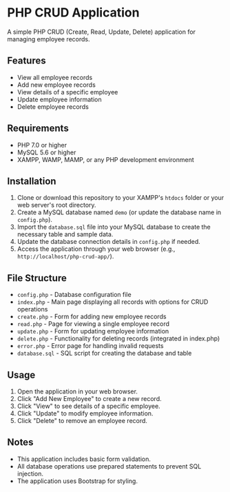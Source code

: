 # PHP CRUD Application

A simple PHP CRUD (Create, Read, Update, Delete) application for managing employee records.

## Features

- View all employee records
- Add new employee records
- View details of a specific employee
- Update employee information
- Delete employee records

## Requirements

- PHP 7.0 or higher
- MySQL 5.6 or higher
- XAMPP, WAMP, MAMP, or any PHP development environment

## Installation

1. Clone or download this repository to your XAMPP's `htdocs` folder or your web server's root directory.
2. Create a MySQL database named `demo` (or update the database name in `config.php`).
3. Import the `database.sql` file into your MySQL database to create the necessary table and sample data.
4. Update the database connection details in `config.php` if needed.
5. Access the application through your web browser (e.g., `http://localhost/php-crud-app/`).

## File Structure

- `config.php` - Database configuration file
- `index.php` - Main page displaying all records with options for CRUD operations
- `create.php` - Form for adding new employee records
- `read.php` - Page for viewing a single employee record
- `update.php` - Form for updating employee information
- `delete.php` - Functionality for deleting records (integrated in index.php)
- `error.php` - Error page for handling invalid requests
- `database.sql` - SQL script for creating the database and table

## Usage

1. Open the application in your web browser.
2. Click "Add New Employee" to create a new record.
3. Click "View" to see details of a specific employee.
4. Click "Update" to modify employee information.
5. Click "Delete" to remove an employee record.

## Notes

- This application includes basic form validation.
- All database operations use prepared statements to prevent SQL injection.
- The application uses Bootstrap for styling. 